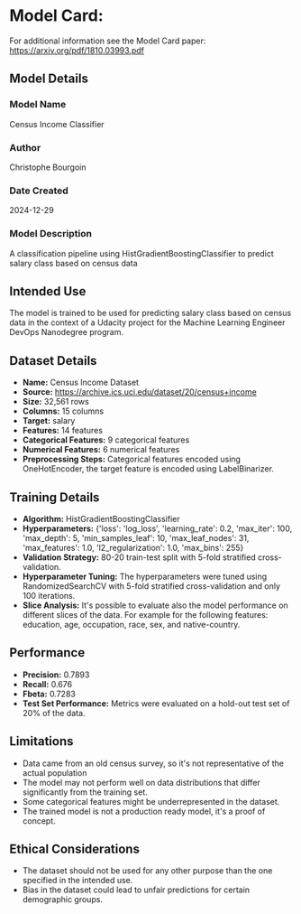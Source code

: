# Model Card: 
For additional information see the Model Card paper: https://arxiv.org/pdf/1810.03993.pdf

## Model Details
### Model Name
Census Income Classifier
### Author
Christophe Bourgoin
### Date Created
2024-12-29
### Model Description
A classification pipeline using HistGradientBoostingClassifier to predict salary class based on census data

## Intended Use
The model is trained to be used for predicting salary class based on census data in the context of a Udacity project for the Machine Learning Engineer DevOps Nanodegree program.

## Dataset Details
- **Name:** Census Income Dataset
- **Source:** https://archive.ics.uci.edu/dataset/20/census+income
- **Size:** 32,561 rows
- **Columns:** 15 columns
- **Target:** salary
- **Features:** 14 features
- **Categorical Features:** 9 categorical features
- **Numerical Features:** 6 numerical features
- **Preprocessing Steps:** Categorical features encoded using OneHotEncoder, the target feature is encoded using LabelBinarizer.

## Training Details
- **Algorithm:** HistGradientBoostingClassifier
- **Hyperparameters:** {'loss': 'log_loss', 'learning_rate': 0.2, 'max_iter': 100, 'max_depth': 5, 'min_samples_leaf': 10, 'max_leaf_nodes': 31, 'max_features': 1.0, 'l2_regularization': 1.0, 'max_bins': 255}
- **Validation Strategy:** 80-20 train-test split with 5-fold stratified cross-validation.
- **Hyperparameter Tuning:** The hyperparameters were tuned using RandomizedSearchCV with 5-fold stratified cross-validation and only 100 iterations.
- **Slice Analysis:** It's possible to evaluate also the model performance on different slices of the data. For example for the following features: education, age, occupation, race, sex, and native-country.

## Performance
- **Precision:** 0.7893
- **Recall:** 0.676
- **Fbeta:** 0.7283
- **Test Set Performance:** Metrics were evaluated on a hold-out test set of 20% of the data.

## Limitations
- Data came from an old census survey, so it's not representative of the actual population
- The model may not perform well on data distributions that differ significantly from the training set.
- Some categorical features might be underrepresented in the dataset.
- The trained model is not a production ready model, it's a proof of concept.

## Ethical Considerations
- The dataset should not be used for any other purpose than the one specified in the intended use.
- Bias in the dataset could lead to unfair predictions for certain demographic groups.
